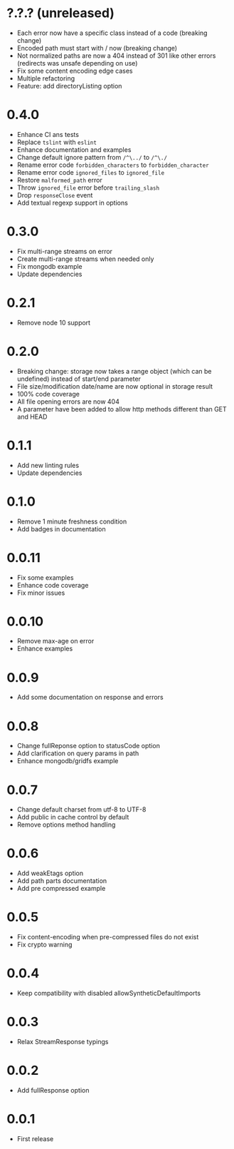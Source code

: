 ?.?.? (unreleased)
==================

* Each error now have a specific class instead of a code (breaking change)
* Encoded path must start with / now (breaking change)
* Not normalized paths are now a 404 instead of 301 like other errors (redirects was unsafe depending on use)
* Fix some content encoding edge cases
* Multiple refactoring
* Feature: add directoryListing option

0.4.0
==================

* Enhance CI ans tests
* Replace `tslint` with `eslint`
* Enhance documentation and examples
* Change default ignore pattern from `/^\../` to `/^\./`
* Rename error code `forbidden_characters` to `forbidden_character`
* Rename error code `ignored_files` to `ignored_file`
* Restore `malformed_path` error
* Throw `ignored_file` error before `trailing_slash`
* Drop `responseClose` event
* Add textual regexp support in options

0.3.0
==================

* Fix multi-range streams on error
* Create multi-range streams when needed only
* Fix mongodb example
* Update dependencies

0.2.1
==================

* Remove node 10 support

0.2.0
==================

* Breaking change: storage now takes a range object (which can be undefined) instead of start/end parameter
* File size/modification date/name are now optional in storage result
* 100% code coverage
* All file opening errors are now 404
* A parameter have been added to allow http methods different than GET and HEAD

0.1.1
==================

* Add new linting rules
* Update dependencies

0.1.0
==================

* Remove 1 minute freshness condition
* Add badges in documentation

0.0.11
==================

* Fix some examples
* Enhance code coverage
* Fix minor issues

0.0.10
==================

* Remove max-age on error
* Enhance examples

0.0.9
==================

* Add some documentation on response and errors

0.0.8
==================

* Change fullReponse option to statusCode option
* Add clarification on query params in path
* Enhance mongodb/gridfs example

0.0.7
==================

* Change default charset from utf-8 to UTF-8
* Add public in cache control by default
* Remove options method handling

0.0.6
==================

* Add weakEtags option
* Add path parts documentation
* Add pre compressed example

0.0.5
==================

 * Fix content-encoding when pre-compressed files do not exist
 * Fix crypto warning

0.0.4
==================

 * Keep compatibility with disabled allowSyntheticDefaultImports

0.0.3
==================

 * Relax StreamResponse typings

0.0.2
==================

 * Add fullResponse option

0.0.1
==================

 * First release
